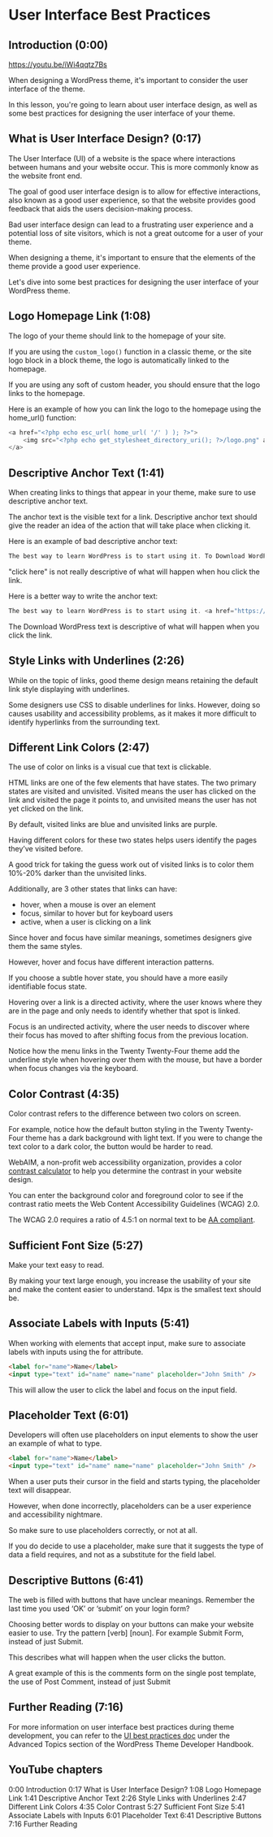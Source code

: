 # User Interface Best Practices

## Introduction (0:00)

https://youtu.be/iWi4qqtz7Bs

When designing a WordPress theme, it's important to consider the user interface of the theme.

In this lesson, you're going to learn about user interface design, as well as some best practices for designing the user interface of your theme.

## What is User Interface Design? (0:17)

The User Interface (UI) of a website is the space where interactions between humans and your website occur. This is more commonly know as the website front end.

The goal of good user interface design is to allow for effective interactions, also known as a good user experience, so that the website provides good feedback that aids the users decision-making process.

Bad user interface design can lead to a frustrating user experience and a potential loss of site visitors, which is not a great outcome for a user of your theme.

When designing a theme, it's important to ensure that the elements of the theme provide a good user experience.

Let's dive into some best practices for designing the user interface of your WordPress theme.

## Logo Homepage Link (1:08)

The logo of your theme should link to the homepage of your site.

If you are using the `custom_logo()` function in a classic theme, or the site logo block in a block theme, the logo is automatically linked to the homepage.

If you are using any soft of custom header, you should ensure that the logo links to the homepage.

Here is an example of how you can link the logo to the homepage using the home_url() function:

```php
<a href="<?php echo esc_url( home_url( '/' ) ); ?>">
    <img src="<?php echo get_stylesheet_directory_uri(); ?>/logo.png" alt="<?php esc_attr_e( 'Home Page', 'textdmomain' );?>" />
</a>
```

## Descriptive Anchor Text (1:41)

When creating links to things that appear in your theme, make sure to use descriptive anchor text.

The anchor text is the visible text for a link. Descriptive anchor text should give the reader an idea of the action that will take place when clicking it.

Here is an example of bad descriptive anchor text:

```php
The best way to learn WordPress is to start using it. To Download WordPress, <a href="https://wordpress.org/download/">click here</a>.
```

"click here" is not really descriptive of what will happen when hou click the link.

Here is a better way to write the anchor text:

```php
The best way to learn WordPress is to start using it. <a href="https://wordpress.org/download/">Download WordPress</a> to get started.
```

The Download WordPress text is descriptive of what will happen when you click the link.

## Style Links with Underlines (2:26)

While on the topic of links, good theme design means retaining the default link style displaying with underlines. 

Some designers use CSS to disable underlines for links. However, doing so causes usability and accessibility problems, as it makes it more difficult to identify hyperlinks from the surrounding text.

## Different Link Colors (2:47)

The use of color on links is a visual cue that text is clickable. 

HTML links are one of the few elements that have states. The two primary states are visited and unvisited. Visited means the user has clicked on the link and visited the page it points to, and unvisited means the user has not yet clicked on the link.

By default, visited links are blue and unvisited links are purple. 

Having different colors for these two states helps users identify the pages they’ve visited before. 

A good trick for taking the guess work out of visited links is to color them 10%-20% darker than the unvisited links.

Additionally, are 3 other states that links can have:

- hover, when a mouse is over an element
- focus, similar to hover but for keyboard users
- active, when a user is clicking on a link

Since hover and focus have similar meanings, sometimes designers give them the same styles.

However, hover and focus have different interaction patterns. 

If you choose a subtle hover state, you should have a more easily identifiable focus state. 

Hovering over a link is a directed activity, where the user knows where they are in the page and only needs to identify whether that spot is linked. 

Focus is an undirected activity, where the user needs to discover where their focus has moved to after shifting focus from the previous location.

Notice how the menu links in the Twenty Twenty-Four theme add the underline style when hovering over them with the mouse, but have a border when focus changes via the keyboard.

## Color Contrast (4:35)

Color contrast refers to the difference between two colors on screen. 

For example, notice how the default button styling in the Twenty Twenty-Four theme has a dark background with light text. If you were to change the text color to a dark color, the button would be harder to read.

WebAIM, a non-profit web accessibility organization, provides a color [contrast calculator](https://webaim.org/resources/contrastchecker/) to help you determine the contrast in your website design. 

You can enter the background color and foreground color to see if the contrast ratio meets the Web Content Accessibility Guidelines (WCAG) 2.0.

The WCAG 2.0 requires a ratio of 4.5:1 on normal text to be [AA compliant](https://www.w3.org/WAI/WCAG22/quickref/?versions=2.0#qr-visual-audio-contrast-contrast).

## Sufficient Font Size (5:27)

Make your text easy to read. 

By making your text large enough, you increase the usability of your site and make the content easier to understand. 14px is the smallest text should be.

## Associate Labels with Inputs (5:41)

When working with elements that accept input, make sure to associate labels with inputs using the for attribute. 

```html
<label for="name">Name</label>
<input type="text" id="name" name="name" placeholder="John Smith" />
```

This will allow the user to click the label and focus on the input field.

## Placeholder Text (6:01)
 
Developers will often use placeholders on input elements to show the user an example of what to type. 

```html
<label for="name">Name</label>
<input type="text" id="name" name="name" placeholder="John Smith" />
```

When a user puts their cursor in the field and starts typing, the placeholder text will disappear.

However, when done incorrectly, placeholders can be a user experience and accessibility nightmare. 

So make sure to use placeholders correctly, or not at all.

If you do decide to use a placeholder, make sure that it suggests the type of data a field requires, and not as a substitute for the field label.

## Descriptive Buttons (6:41)

The web is filled with buttons that have unclear meanings. Remember the last time you used ‘OK’ or ‘submit’ on your login form? 

Choosing better words to display on your buttons can make your website easier to use. Try the pattern [verb] [noun]. For example Submit Form, instead of just Submit.

This describes what will happen when the user clicks the button.

A great example of this is the comments form on the single post template, the use of Post Comment, instead of just Submit 

## Further Reading (7:16)

For more information on user interface best practices during theme development, you can refer to the [UI best practices doc](https://developer.wordpress.org/themes/advanced-topics/ui-best-practices/) under the Advanced Topics section of the WordPress Theme Developer Handbook.

## YouTube chapters

0:00 Introduction
0:17 What is User Interface Design?
1:08 Logo Homepage Link
1:41 Descriptive Anchor Text
2:26 Style Links with Underlines
2:47 Different Link Colors
4:35 Color Contrast
5:27 Sufficient Font Size
5:41 Associate Labels with Inputs
6:01 Placeholder Text
6:41 Descriptive Buttons
7:16 Further Reading